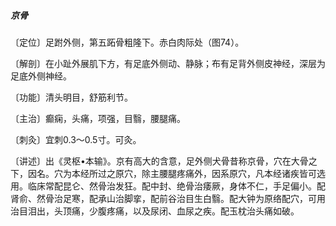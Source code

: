 ##### 京骨

〔定位〕足跗外侧，第五跖骨粗隆下。赤白肉际处（图74）。

〔解剖〕在小趾外展肌下方，有足底外侧动、静脉；布有足背外侧皮神经，深层为足底外侧神经。

〔功能〕清头明目，舒筋利节。

〔主治〕癫痫，头痛，项强，目翳，腰腿痛。

〔刺灸〕宜刺0.3〜0.5寸。可灸。

〔讲述〕出《灵枢•本输》。京有高大的含意，足外侧犬骨昔称京骨，穴在大骨之下，因名。穴为本经所过之原穴，除主腰腿疼痛外，因系原穴，凡本经诸疾皆可选用。临床常配昆仑、然骨治发狂。配中封、绝骨治痿厥，身体不仁，手足偏小。配肾俞、然骨治足寒，配承山治脚挛，配前谷治目生白翳。配大钟为原络配穴，可用治目泪出，头顶痛，少腹疼痛，以及尿闭、血尿之疾。配玉枕治头痛如破。
